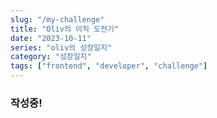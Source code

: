 ```yaml
---
slug: "/my-challenge"
title: "Oliv의 이직 도전기"
date: "2023-10-11"
series: "oliv의 성장일지"
category: "성장일지"
tags: ["frontend", "developer", "challenge"]
---
```


### 작성중!
